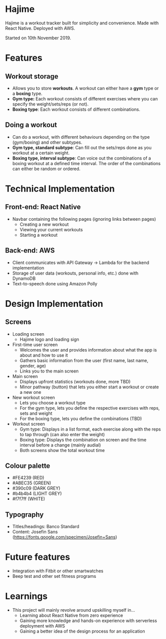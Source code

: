 # Hajime
Hajime is a workout tracker built for simplicity and convenience. Made with React Native. Deployed with AWS.

Started on 10th November 2019.

# Features
## Workout storage
- Allows you to store **workouts**. A workout can either have a **gym** type or a **boxing** type.
- **Gym type:** Each workout consists of different exercises where you can specify the weight/sets/reps (or not).
- **Boxing type**: Each workout consists of different combinations.

## Doing a workout
- Can do a workout, with different behaviours depending on the type (gym/boxing) and other subtypes.
- **Gym type, standard subtype**: Can fill out the sets/reps done as you workout at a certain weight.
- **Boxing type, interval subtype**: Can voice out the combinations of a boxing workout at a defined time interval. The order of the combinations can either be random or ordered.

# Technical Implementation
## Front-end: React Native
- Navbar containing the following pages (ignoring links between pages)
  - Creating a new workout
  - Viewing your current workouts
  - Starting a workout 

## Back-end: AWS
- Client communicates with API Gateway -> Lambda for the backend implementation
- Storage of user data (workouts, personal info, etc.) done with DynamoDB
- Text-to-speech done using Amazon Polly

# Design Implementation
## Screens
- Loading screen
  - Hajime logo and loading sign
- First-time user screen
  - Welcomes the user and provides information about what the app is about and how to use it
  - Gathers basic information from the user (first name, last name, gender, age)
  - Links you to the main screen
- Main screen
  - Displays upfront statistics (workouts done, more TBD)
  - Minor pathway (button) that lets you either start a workout or create a new one 
- New workout screen
  - Lets you choose a workout type 
  - For the gym type, lets you define the respective exercises with reps, sets and weight
  - For the boxing type, lets you define the combinations (TBD)
- Workout screen
  - Gym type: Displays in a list format, each exercise along with the reps to tap through (can also enter the weight)
  - Boxing type: Displays the combination on screen and the time interval before a change (mainly audial)
  - Both screens show the total workout time

## Colour palette
- #FE4239 (RED)
- #ABEC35 (GREEN)
- #390c09 (DARK GREY)
- #b4b4b4 (LIGHT GREY)
- #f7f7ff (WHITE)

## Typography
- Titles/headings: Banco Standard 
- Content: Josefin Sans (https://fonts.google.com/specimen/Josefin+Sans)



# Future features
- Integration with Fitbit or other smartwatches
- Beep test and other set fitness programs

# Learnings
- This project will mainly revolve around upskilling myself in...
  - Learning about React Native from zero experience
  - Gaining more knowledge and hands-on experience with serverless deployment with AWS
  - Gaining a better idea of the design process for an application

